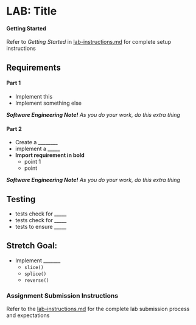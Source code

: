 # LAB: Title

#### Getting Started
Refer to *Getting Started* in [lab-instructions.md](../../../reference/submission-instructions/labs.md) for complete setup instructions

## Requirements
#### Part 1
* Implement this
* Implement something else

***Software Engineering Note!***
*As you do your work, do this extra thing*

#### Part 2
  * Create a ________
  * implement a _____  
  * **Import requirement in bold**
    * point 1
    * point 

***Software Engineering Note!***
*As you do your work, do this extra thing*
  
## Testing
* tests check for _____
* tests check for _____
* tests to ensure _____

## Stretch Goal:
  * Implement _______
    * `slice()`
    * `splice()`
    * `reverse()`


### Assignment Submission Instructions
Refer to the [lab-instructions.md](../../../reference/submission-instructions/labs.md) for the complete lab submission process and expectations
